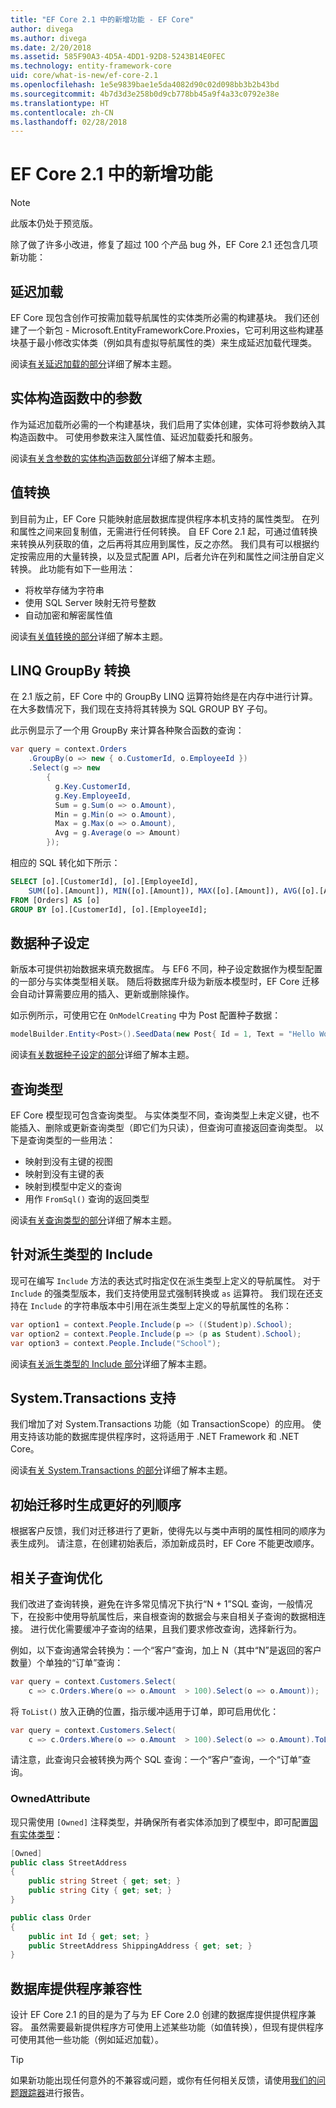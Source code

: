 ```yaml
---
title: "EF Core 2.1 中的新增功能 - EF Core"
author: divega
ms.author: divega
ms.date: 2/20/2018
ms.assetid: 585F90A3-4D5A-4DD1-92D8-5243B14E0FEC
ms.technology: entity-framework-core
uid: core/what-is-new/ef-core-2.1
ms.openlocfilehash: 1e5e9839bae1e5da4082d90c02d098bb3b2b43bd
ms.sourcegitcommit: 4b7d3d3e258b0d9cb778bb45a9f4a33c0792e38e
ms.translationtype: HT
ms.contentlocale: zh-CN
ms.lasthandoff: 02/28/2018
---
```

# <a name="new-features-in-ef-core-21"></a>EF Core 2.1 中的新增功能
> [!NOTE]  
> 此版本仍处于预览版。

除了做了许多小改进，修复了超过 100 个产品 bug 外，EF Core 2.1 还包含几项新功能：

## <a name="lazy-loading"></a>延迟加载
EF Core 现包含创作可按需加载导航属性的实体类所必需的构建基块。 我们还创建了一个新包 - Microsoft.EntityFrameworkCore.Proxies，它可利用这些构建基块基于最小修改实体类（例如具有虚拟导航属性的类）来生成延迟加载代理类。

阅读[有关延迟加载的部分](xref:core/querying/related-data#lazy-loading)详细了解本主题。

## <a name="parameters-in-entity-constructors"></a>实体构造函数中的参数
作为延迟加载所必需的一个构建基块，我们启用了实体创建，实体可将参数纳入其构造函数中。 可使用参数来注入属性值、延迟加载委托和服务。

阅读[有关含参数的实体构造函数部分](xref:core/modeling/constructors)详细了解本主题。

## <a name="value-conversions"></a>值转换
到目前为止，EF Core 只能映射底层数据库提供程序本机支持的属性类型。 在列和属性之间来回复制值，无需进行任何转换。 自 EF Core 2.1 起，可通过值转换来转换从列获取的值，之后再将其应用到属性，反之亦然。 我们具有可以根据约定按需应用的大量转换，以及显式配置 API，后者允许在列和属性之间注册自定义转换。 此功能有如下一些用法：

- 将枚举存储为字符串
- 使用 SQL Server 映射无符号整数
- 自动加密和解密属性值

阅读[有关值转换的部分](xref:core/modeling/value-conversions)详细了解本主题。  

## <a name="linq-groupby-translation"></a>LINQ GroupBy 转换
在 2.1 版之前，EF Core 中的 GroupBy LINQ 运算符始终是在内存中进行计算。 在大多数情况下，我们现在支持将其转换为 SQL GROUP BY 子句。

此示例显示了一个用 GroupBy 来计算各种聚合函数的查询：

``` csharp
var query = context.Orders
    .GroupBy(o => new { o.CustomerId, o.EmployeeId })
    .Select(g => new
        {
          g.Key.CustomerId,
          g.Key.EmployeeId,
          Sum = g.Sum(o => o.Amount),
          Min = g.Min(o => o.Amount),
          Max = g.Max(o => o.Amount),
          Avg = g.Average(o => Amount)
        });
```

相应的 SQL 转化如下所示：

``` SQL
SELECT [o].[CustomerId], [o].[EmployeeId],
    SUM([o].[Amount]), MIN([o].[Amount]), MAX([o].[Amount]), AVG([o].[Amount])
FROM [Orders] AS [o]
GROUP BY [o].[CustomerId], [o].[EmployeeId];
```

## <a name="data-seeding"></a>数据种子设定
新版本可提供初始数据来填充数据库。 与 EF6 不同，种子设定数据作为模型配置的一部分与实体类型相关联。 随后将数据库升级为新版本模型时，EF Core 迁移会自动计算需要应用的插入、更新或删除操作。

如示例所示，可使用它在 `OnModelCreating` 中为 Post 配置种子数据：

``` csharp
modelBuilder.Entity<Post>().SeedData(new Post{ Id = 1, Text = "Hello World!" });
```

阅读[有关数据种子设定的部分](xref:core/modeling/data-seeding)详细了解本主题。  

## <a name="query-types"></a>查询类型
EF Core 模型现可包含查询类型。 与实体类型不同，查询类型上未定义键，也不能插入、删除或更新查询类型（即它们为只读），但查询可直接返回查询类型。 以下是查询类型的一些用法：

- 映射到没有主键的视图
- 映射到没有主键的表
- 映射到模型中定义的查询
- 用作 `FromSql()` 查询的返回类型

阅读[有关查询类型的部分](xref:core/modeling/query-types)详细了解本主题。

## <a name="include-for-derived-types"></a>针对派生类型的 Include
现可在编写 `Include` 方法的表达式时指定仅在派生类型上定义的导航属性。 对于 `Include` 的强类型版本，我们支持使用显式强制转换或 `as` 运算符。 我们现在还支持在 `Include` 的字符串版本中引用在派生类型上定义的导航属性的名称：

``` csharp
var option1 = context.People.Include(p => ((Student)p).School);
var option2 = context.People.Include(p => (p as Student).School);
var option3 = context.People.Include("School");
```

阅读[有关派生类型的 Include 部分](xref:core/querying/related-data#include-on-derived-types)详细了解本主题。

## <a name="systemtransactions-support"></a>System.Transactions 支持
我们增加了对 System.Transactions 功能（如 TransactionScope）的应用。 使用支持该功能的数据库提供程序时，这将适用于 .NET Framework 和 .NET Core。

阅读[有关 System.Transactions 的部分](xref:core/saving/transactions#using-systemtransactions)详细了解本主题。

## <a name="better-column-ordering-in-initial-migration"></a>初始迁移时生成更好的列顺序
根据客户反馈，我们对迁移进行了更新，使得先以与类中声明的属性相同的顺序为表生成列。 请注意，在创建初始表后，添加新成员时，EF Core 不能更改顺序。

## <a name="optimization-of-correlated-subqueries"></a>相关子查询优化
我们改进了查询转换，避免在许多常见情况下执行“N + 1”SQL 查询，一般情况下，在投影中使用导航属性后，来自根查询的数据会与来自相关子查询的数据相连接。 进行优化需要缓冲子查询的结果，且我们要求修改查询，选择新行为。

例如，以下查询通常会转换为：一个“客户”查询，加上 N（其中“N”是返回的客户数量）个单独的“订单”查询：

``` csharp
var query = context.Customers.Select(
    c => c.Orders.Where(o => o.Amount  > 100).Select(o => o.Amount));
```

将 `ToList()` 放入正确的位置，指示缓冲适用于订单，即可启用优化：

``` csharp
var query = context.Customers.Select(
    c => c.Orders.Where(o => o.Amount  > 100).Select(o => o.Amount).ToList());
```

请注意，此查询只会被转换为两个 SQL 查询：一个“客户”查询，一个“订单”查询。

### <a name="ownedattribute"></a>OwnedAttribute

现只需使用 `[Owned]` 注释类型，并确保所有者实体添加到了模型中，即可配置[固有实体类型](xref:core/modeling/owned-entities)：

``` csharp
[Owned]
public class StreetAddress
{
    public string Street { get; set; }
    public string City { get; set; }
}

public class Order
{
    public int Id { get; set; }
    public StreetAddress ShippingAddress { get; set; }
}
```

## <a name="database-provider-compatibility"></a>数据库提供程序兼容性

设计 EF Core 2.1 的目的是为了与为 EF Core 2.0 创建的数据库提供提供程序兼容。 虽然需要最新提供程序方可使用上述某些功能（如值转换），但现有提供程序可使用其他一些功能（例如延迟加载）。

> [!TIP]
> 如果新功能出现任何意外的不兼容或问题，或你有任何相关反馈，请使用[我们的问题跟踪器](https://github.com/aspnet/EntityFrameworkCore/issues/new)进行报告。
